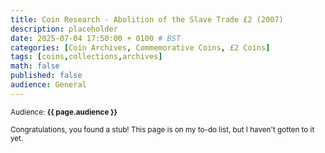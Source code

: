 ```yaml
---
title: Coin Research - Abolition of the Slave Trade £2 (2007)
description: placeholder
date: 2025-07-04 17:50:00 + 0100 # BST
categories: [Coin Archives, Commemorative Coins, £2 Coins]
tags: [coins,collections,archives]
math: false
published: false
audience: General
---
```

<small>Audience: <b>{{ page.audience }}</b></small>

<small><i class= "fas fa-list-check"></i> Congratulations, you found a stub! This page is on my to-do list, but I haven't gotten to it yet.</small>